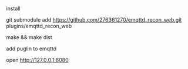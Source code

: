 install

git submodule add https://github.com/276361270/emqttd_recon_web.git plugins/emqttd_recon_web

make && make dist

add puglin to emqttd

open http://127.0.0.1:8080


